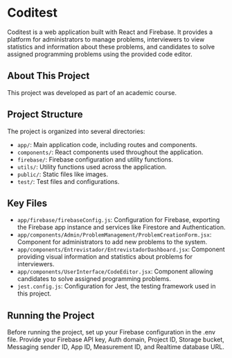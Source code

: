 # Coditest

Coditest is a web application built with React and Firebase. It provides a platform for administrators to manage problems, interviewers to view statistics and information about these problems, and candidates to solve assigned programming problems using the provided code editor.

## About This Project

This project was developed as part of an academic course.

## Project Structure

The project is organized into several directories:

- `app/`: Main application code, including routes and components.
- `components/`: React components used throughout the application.
- `firebase/`:  Firebase configuration and utility functions.
- `utils/`:  Utility functions used across the application.
- `public/`:  Static files like images.
- `test/`: Test files and configurations.

## Key Files

- `app/firebase/firebaseConfig.js`: Configuration for Firebase, exporting the Firebase app instance and services like Firestore and Authentication.
- `app/components/Admin/ProblemManagement/ProblemCreationForm.jsx`: Component for administrators to add new problems to the system.
- `app/components/Entrevistador/EntrevistadorDashboard.jsx`: Component providing visual information and statistics about problems for interviewers.
- `app/components/UserInterface/CodeEditor.jsx`: Component allowing candidates to solve assigned programming problems.
- `jest.config.js`: Configuration for Jest, the testing framework used in this project.

## Running the Project

Before running the project, set up your Firebase configuration in the .env file. Provide your Firebase API key, Auth domain, Project ID, Storage bucket, Messaging sender ID, App ID, Measurement ID, and Realtime database URL.